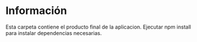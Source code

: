 # Información
Esta carpeta contiene el producto final de la aplicacion.
Ejecutar npm install para instalar dependencias necesarias.